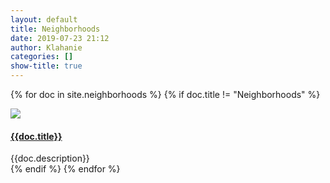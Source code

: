 ```yaml
---
layout: default
title: Neighborhoods
date: 2019-07-23 21:12
author: Klahanie
categories: []
show-title: true
---
```


{% for doc in site.neighborhoods %}
{% if doc.title != "Neighborhoods" %}
<div class="row mb-4">
  <img class="img-thumbnail col-lg-2 col-md-5 col-sm-12" src="{{site.url}}{{doc.thumbnail}}">
    <div class="col-lg-10 col-md-7 col-sm-12">
      <h4>
      <a href="{{site.url}}{{doc.url}}">{{doc.title}}</a>
      </h4>
      <div>{{doc.description}}
      </div>
    </div>
</div>
{% endif %}
{% endfor %}
